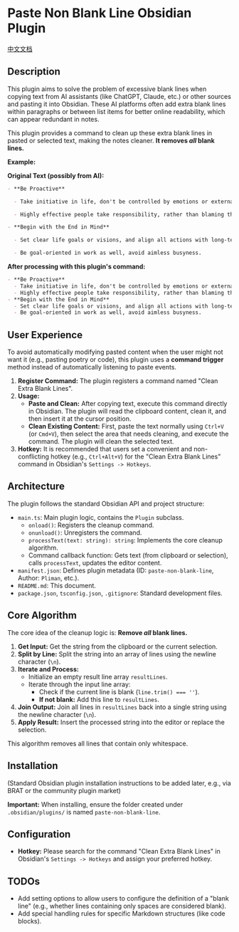 # Paste Non Blank Line Obsidian Plugin

[中文文档](./README_CN.md)

## Description

This plugin aims to solve the problem of excessive blank lines when copying text from AI assistants (like ChatGPT, Claude, etc.) or other sources and pasting it into Obsidian. These AI platforms often add extra blank lines within paragraphs or between list items for better online readability, which can appear redundant in notes.

This plugin provides a command to clean up these extra blank lines in pasted or selected text, making the notes cleaner. **It removes _all_ blank lines.**

**Example:**

**Original Text (possibly from AI):**

```markdown
- **Be Proactive**

  - Take initiative in life, don't be controlled by emotions or external influences.

  - Highly effective people take responsibility, rather than blaming the environment or others.

- **Begin with the End in Mind**

  - Set clear life goals or visions, and align all actions with long-term objectives.

  - Be goal-oriented in work as well, avoid aimless busyness.
```

**After processing with this plugin's command:**

```markdown
- **Be Proactive**
  - Take initiative in life, don't be controlled by emotions or external influences.
  - Highly effective people take responsibility, rather than blaming the environment or others.
- **Begin with the End in Mind**
  - Set clear life goals or visions, and align all actions with long-term objectives.
  - Be goal-oriented in work as well, avoid aimless busyness.
```

## User Experience

To avoid automatically modifying pasted content when the user might not want it (e.g., pasting poetry or code), this plugin uses a **command trigger** method instead of automatically listening to paste events.

1.  **Register Command:** The plugin registers a command named "Clean Extra Blank Lines".
2.  **Usage:**
    - **Paste and Clean:** After copying text, execute this command directly in Obsidian. The plugin will read the clipboard content, clean it, and then insert it at the cursor position.
    - **Clean Existing Content:** First, paste the text normally using `Ctrl+V` (or `Cmd+V`), then select the area that needs cleaning, and execute the command. The plugin will clean the selected text.
3.  **Hotkey:** It is recommended that users set a convenient and non-conflicting hotkey (e.g., `Ctrl+Alt+V`) for the "Clean Extra Blank Lines" command in Obsidian's `Settings -> Hotkeys`.

## Architecture

The plugin follows the standard Obsidian API and project structure:

- `main.ts`: Main plugin logic, contains the `Plugin` subclass.
  - `onload()`: Registers the cleanup command.
  - `onunload()`: Unregisters the command.
  - `processText(text: string): string`: Implements the core cleanup algorithm.
  - Command callback function: Gets text (from clipboard or selection), calls `processText`, updates the editor content.
- `manifest.json`: Defines plugin metadata (ID: `paste-non-blank-line`, Author: `Pliman`, etc.).
- `README.md`: This document.
- `package.json`, `tsconfig.json`, `.gitignore`: Standard development files.

## Core Algorithm

The core idea of the cleanup logic is: **Remove _all_ blank lines.**

1.  **Get Input:** Get the string from the clipboard or the current selection.
2.  **Split by Line:** Split the string into an array of lines using the newline character (`\n`).
3.  **Iterate and Process:**
    - Initialize an empty result line array `resultLines`.
    - Iterate through the input line array:
      - Check if the current line is blank (`line.trim() === ''`).
      - **If not blank:** Add this line to `resultLines`.
4.  **Join Output:** Join all lines in `resultLines` back into a single string using the newline character (`\n`).
5.  **Apply Result:** Insert the processed string into the editor or replace the selection.

This algorithm removes all lines that contain only whitespace.

## Installation

(Standard Obsidian plugin installation instructions to be added later, e.g., via BRAT or the community plugin market)

**Important:** When installing, ensure the folder created under `.obsidian/plugins/` is named `paste-non-blank-line`.

## Configuration

- **Hotkey:** Please search for the command "Clean Extra Blank Lines" in Obsidian's `Settings -> Hotkeys` and assign your preferred hotkey.

## TODOs

- Add setting options to allow users to configure the definition of a "blank line" (e.g., whether lines containing only spaces are considered blank).
- Add special handling rules for specific Markdown structures (like code blocks).
